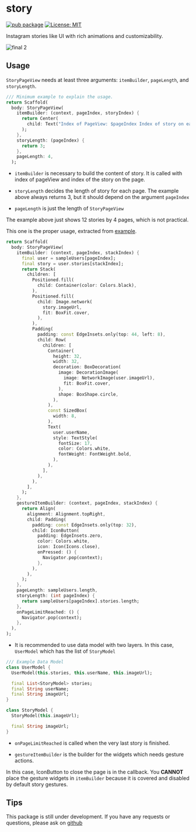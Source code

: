 # story

[![pub package](https://img.shields.io/pub/v/story.svg)](https://pub.dev/packages/story)
<a href="https://opensource.org/licenses/MIT"><img src="https://img.shields.io/badge/license-MIT-purple.svg" alt="License: MIT"></a>

Instagram stories like UI with rich animations and customizability.

![final 2](https://user-images.githubusercontent.com/43510799/103445017-8e497300-4cb2-11eb-8bed-97a7d98461da.gif)

## Usage

`StoryPageView` needs at least three arguments: `itemBuilder`, `pageLength`, and `storyLength`.
```dart
/// Minimum example to explain the usage.
return Scaffold(
  body: StoryPageView(
    itemBuilder: (context, pageIndex, storyIndex) {
      return Center(
        child: Text("Index of PageView: $pageIndex Index of story on each page: $storyIndex"),
      );
    },
    storyLength: (pageIndex) {
      return 3;
    },
    pageLength: 4,
  );
```
- `itemBuilder` is necessary to build the content of story. It is called with index of pageView and index of the story on the page.

- `storyLength` decides the length of story for each page. The example above always returns 3, but it should depend on the argument `pageIndex`

- `pageLength` is just the length of `StoryPageView`

The example above just shows 12 stories by 4 pages, which is not practical.

This one is the proper usage, extracted from [example](https://pub.dev/packages/story/example).

``` dart
return Scaffold(
  body: StoryPageView(
    itemBuilder: (context, pageIndex, stackIndex) {
      final user = sampleUsers[pageIndex];
      final story = user.stories[stackIndex];
      return Stack(
        children: [
          Positioned.fill(
            child: Container(color: Colors.black),
          ),
          Positioned.fill(
            child: Image.network(
              story.imageUrl,
              fit: BoxFit.cover,
            ),
          ),
          Padding(
            padding: const EdgeInsets.only(top: 44, left: 8),
            child: Row(
              children: [
                Container(
                  height: 32,
                  width: 32,
                  decoration: BoxDecoration(
                    image: DecorationImage(
                      image: NetworkImage(user.imageUrl),
                      fit: BoxFit.cover,
                    ),
                    shape: BoxShape.circle,
                  ),
                ),
                const SizedBox(
                  width: 8,
                ),
                Text(
                  user.userName,
                  style: TextStyle(
                    fontSize: 17,
                    color: Colors.white,
                    fontWeight: FontWeight.bold,
                  ),
                ),
              ],
            ),
          ),
        ],
      );
    },
    gestureItemBuilder: (context, pageIndex, stackIndex) {
      return Align(
        alignment: Alignment.topRight,
        child: Padding(
          padding: const EdgeInsets.only(top: 32),
          child: IconButton(
            padding: EdgeInsets.zero,
            color: Colors.white,
            icon: Icon(Icons.close),
            onPressed: () {
              Navigator.pop(context);
            },
          ),
        ),
      );
    },
    pageLength: sampleUsers.length,
    storyLength: (int pageIndex) {
      return sampleUsers[pageIndex].stories.length;
    },
    onPageLimitReached: () {
      Navigator.pop(context);
    },
  ),
);
```

- It is recommended to use data model with two layers. In this case, `UserModel` which has the list of `StoryModel`

```dart
/// Example Data Model
class UserModel {
  UserModel(this.stories, this.userName, this.imageUrl);

  final List<StoryModel> stories;
  final String userName;
  final String imageUrl;
}

class StoryModel {
  StoryModel(this.imageUrl);

  final String imageUrl;
}
```

- `onPageLimitReached` is called when the very last story is finished.

- `gestureItemBuilder` is the builder for the widgets which needs gesture actions.

In this case, IconButton to close the page is in the callback. You **CANNOT** place the gesture widgets in `itemBuilder` because it is covered and disabled by default story gestures.

## Tips

This package is still under development. If you have any requests or questions, please ask on [github](https://github.com/santa112358/story/issues)


